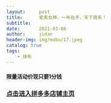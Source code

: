 ```yaml
---
layout:     post
title:      爱美女神，一布在手，天下我有！
subtitle:   
date:       2021-03-08
author:     jidan
header-img: img/mobu/17.jpeg
catalog: true
tags:
    - 抹布
---
```

#### 限量活动价现只要1分钱
### [点击进入拼多多店铺主页](https://mobile.yangkeduo.com/goods.html?goods_id=222965913881)